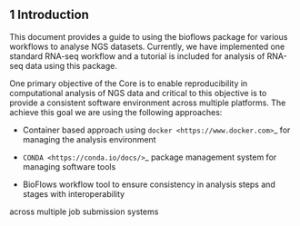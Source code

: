 ## 1 Introduction


This document provides a guide to using the bioflows package for various
workflows to analyse NGS datasets. Currently, we have implemented one
standard RNA-seq workflow and a tutorial is included for analysis of
RNA-seq data using this package.

One primary objective of the Core is to enable reproducibility in
computational analysis of NGS data and critical to this objective is to
provide a consistent software environment across multiple platforms. The
achieve this goal we are using the following approaches:

- Container based approach using `docker <https://www.docker.com>`_ for managing the analysis environment

- `CONDA <https://conda.io/docs/>`_ package management system for managing software tools

- BioFlows workflow tool to ensure consistency in analysis steps and stages with interoperability

across multiple job submission systems
